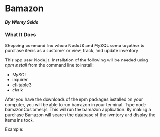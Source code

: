 # Bamazon
##### By **Wismy Seide**

### What It Does

Shopping command line where NodeJS and MySQL come together to purchase items as a customer or view, track, and update inventory

This app uses Node.js.  Installation of the following will be needed using *npm install* from the command line to install:

* MySQL
* inquirer
* cli-table3
* chalk

After you have the downloads of the npm packages installed on your computer, you will be able to run bamazon in your terminal. Type node bamazonCustomer.js. This will run the bamazon application.  By making a purchase Bamazon will search the database of the iventory and display the items ins tock.

Example:



